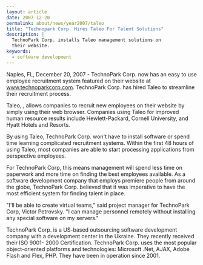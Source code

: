 ```yaml
---
layout: article
date: 2007-12-20
permalink: about/news/year2007/taleo
title: "Technopark Corp. Hires Taleo For Talent Solutions"
description: |
  TechnoPark Corp. installs Taleo management solutions on
  their website.
keywords:
  - software development
---
```


Naples, FL, December 20, 2007 - TechnoPark Corp. now has an easy to use employee recruitment system 
featured on their website at www.technoparkcorp.com. TechnoPark Corp. has hired Taleo to streamline 
their recruitment process.

Taleo, , allows companies to recruit new employees on their website by simply using their web 
browser. Companies using Taleo for improved human resource results include Hewlett-Packard, Cornell 
University, and Hyatt Hotels and Resorts.

By using Taleo, TechnoPark Corp. won't have to install software or spend time learning complicated 
recruitment systems. Within the first 48 hours of using Taleo, most companies are able to start 
processing applications from perspective employees.

For TechnoPark Corp, this means management will spend less time on paperwork and more time on 
finding the best employees available. As a software development company that employs premiere people 
from around the globe, TechnoPark Corp. believed that it was imperative to have the most efficient 
system for finding talent in place.

"I'll be able to create virtual teams," said project manager for TechnoPark Corp, Victor Petrovsky. 
"I can manage personnel remotely without installing any special software on my servers."

TechnoPark Corp. is a US-based outsourcing software development company with a development center in 
the Ukraine. They recently received their ISO 9001- 2000 Certification. TechnoPark Corp. uses the 
most popular object-oriented platforms and technologies: Microsoft .Net, AJAX, Adobe Flash and Flex, 
PHP. They have been in operation since 2001.

